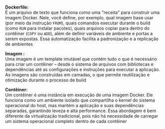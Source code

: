 **Dockerfile:**  
É um arquivo de texto que funciona como uma "receita" para construir uma imagem Docker. Nele, você define, por exemplo, qual imagem base usar (por meio da instrução `FROM`), quais comandos executar durante o build (como `RUN` para instalar pacotes), quais arquivos copiar para dentro do contêiner (`COPY` ou `ADD`), além de definir variáveis de ambiente e portas a serem expostas. Essa automatização facilita a padronização e a replicação de ambientes ​

 **Imagem :**  
Uma imagem é um template imutável que contém tudo o que é necessário para criar um contêiner – desde o sistema de arquivos com bibliotecas e dependências até as configurações e instruções para executar a aplicação. As imagens são construídas em camadas, o que permite reutilização e otimização durante o processo de build 

 **Contêiner:**  
Um contêiner é uma instância em execução de uma imagem Docker. Ele funciona como um ambiente isolado que compartilha o kernel do sistema operacional do host, mas mantém a aplicação e suas dependências separadas, garantindo leveza e alta performance. Essa abordagem é bem diferente da virtualização tradicional, pois não há necessidade de carregar um sistema operacional completo dentro de cada contêiner 
